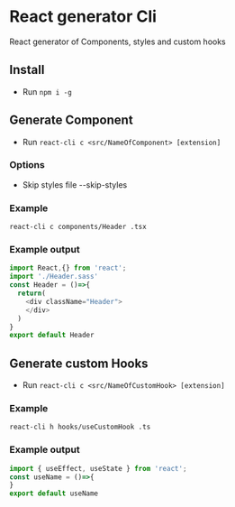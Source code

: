 # React generator Cli
React generator of Components, styles and custom hooks

## Install
* Run 
`npm i -g`  

## Generate Component
* Run
`react-cli c <src/NameOfComponent> [extension]`

### Options
* Skip styles file
--skip-styles

### Example
`react-cli c components/Header .tsx`

### Example output
```javascript
import React,{} from 'react';
import './Header.sass'
const Header = ()=>{
  return(
    <div className="Header">
    </div>
  )
}
export default Header
```

## Generate custom Hooks
* Run
`react-cli c <src/NameOfCustomHook> [extension]`

### Example
`react-cli h hooks/useCustomHook .ts`

### Example output
```javascript
import { useEffect, useState } from 'react';
const useName = ()=>{
}
export default useName
```